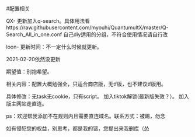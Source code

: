 #配置相关

QX-
更新加入q-search。具体用法看https://raw.githubusercontent.com/myouhi/QuantumultX/master/Q-Search_All_in_one.conf
自己diy适用的分组，不符合使用情况请自行改


 loon-
更新时间：不一定什么时候就更新。

2021-02-20依然没更新

期望值：别抱希望。

相关内容：配置大概勉强全，只适合商店版，无tf版，也不建议tf版用。

具体修改：无task无cookie，只有script。    加入tiktok解锁(最新版失效？）。   加入版主网站走直连。   

ps：欢迎帮我添加不在规则内且需要直连域名。联系方式：被踢，勿念

如有侵犯您的权益，别思考，都是我的错，您提出来我删库（怂

